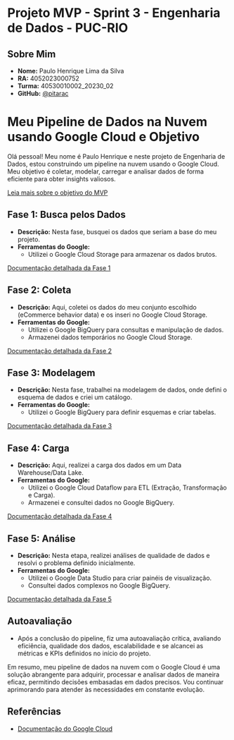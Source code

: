 # Projeto MVP - Sprint 3 - Engenharia de Dados - PUC-RIO

## Sobre Mim

- **Nome:** Paulo Henrique Lima da Silva
- **RA:** 4052023000752
- **Turma:** 40530010002_20230_02
- **GitHub:** [@pitarac](https://www.github.com/pitarac)

# Meu Pipeline de Dados na Nuvem usando Google Cloud e Objetivo

Olá pessoal! Meu nome é Paulo Henrique e neste projeto de Engenharia de Dados, estou construindo um pipeline na nuvem usando o Google Cloud. Meu objetivo é coletar, modelar, carregar e analisar dados de forma eficiente para obter insights valiosos.

[Leia mais sobre o objetivo do MVP](https://github.com/pitarac/mvp-sprint-eng-de-dados/blob/main/objetivo.md)

## Fase 1: Busca pelos Dados
- **Descrição:** Nesta fase, busquei os dados que seriam a base do meu projeto.
- **Ferramentas do Google:** 
  - Utilizei o Google Cloud Storage para armazenar os dados brutos.

[Documentação detalhada da Fase 1](https://github.com/pitarac/mvp-sprint-eng-de-dados/tree/main/fase-1)

## Fase 2: Coleta 
- **Descrição:** Aqui, coletei os dados do meu conjunto escolhido (eCommerce behavior data) e os inseri no Google Cloud Storage.
- **Ferramentas do Google:**
  - Utilizei o Google BigQuery para consultas e manipulação de dados.
  - Armazenei dados temporários no Google Cloud Storage.
  
[Documentação detalhada da Fase 2](https://github.com/pitarac/mvp-sprint-eng-de-dados/tree/main/fase-2)

## Fase 3: Modelagem 
- **Descrição:** Nesta fase, trabalhei na modelagem de dados, onde defini o esquema de dados e criei um catálogo.
- **Ferramentas do Google:**
  - Utilizei o Google BigQuery para definir esquemas e criar tabelas.
  
[Documentação detalhada da Fase 3](https://github.com/pitarac/mvp-sprint-eng-de-dados/tree/main/fase-3)

## Fase 4: Carga
- **Descrição:** Aqui, realizei a carga dos dados em um Data Warehouse/Data Lake.
- **Ferramentas do Google:**
  - Utilizei o Google Cloud Dataflow para ETL (Extração, Transformação e Carga).
  - Armazenei e consultei dados no Google BigQuery.
  
[Documentação detalhada da Fase 4](https://github.com/pitarac/mvp-sprint-eng-de-dados/tree/main/fase-4)

## Fase 5: Análise
- **Descrição:** Nesta etapa, realizei análises de qualidade de dados e resolvi o problema definido inicialmente.
- **Ferramentas do Google:**
  - Utilizei o Google Data Studio para criar painéis de visualização.
  - Consultei dados complexos no Google BigQuery.
  
[Documentação detalhada da Fase 5](https://github.com/pitarac/mvp-sprint-eng-de-dados/tree/main/fase-5)

## Autoavaliação
- Após a conclusão do pipeline, fiz uma autoavaliação crítica, avaliando eficiência, qualidade dos dados, escalabilidade e se alcancei as métricas e KPIs definidos no início do projeto.

Em resumo, meu pipeline de dados na nuvem com o Google Cloud é uma solução abrangente para adquirir, processar e analisar dados de maneira eficaz, permitindo decisões embasadas em dados precisos. Vou continuar aprimorando para atender às necessidades em constante evolução.

## Referências
- [Documentação do Google Cloud](https://cloud.google.com/docs)

